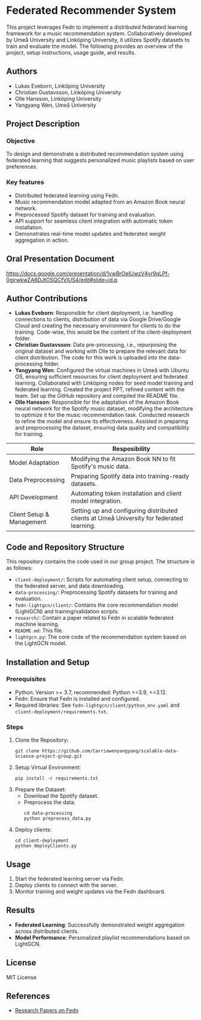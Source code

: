 # Federated Recommender System

This project leverages Fedn to implement a distributed federated learning framework for a music recommendation system. Collaboratively developed by Umeå University and Linköping University, it utilizes Spotify datasets to train and evaluate the model. The following provides an overview of the project, setup instructions, usage guide, and results.

## Authors
+ Lukas Eveborn, Linköping University
+ Christian Gustavsson, Linköping University
+ Olle Hansson, Linköping University
+ Yangyang Wen, Umeå University

## Project Description
### Objective
To design and demonstrate a distributed recommendation system using federated learning that suggests personalized music playlists based on user preferences.

### Key features
+ Distributed federated learning using Fedn.
+ Music recommendation model adapted from an Amazon Book neural network.
+ Preprocessed Spotify dataset for training and evaluation.
+ API support for seamless client integration with automatic token installation.
+ Demonstrates real-time model updates and federated weight aggregation in action. 

## Oral Presentation Document  
https://docs.google.com/presentation/d/1vwBrOeIUwzV4vr9qLPf-0gjrwkwZA6DJtOSQCfVIUS4/edit#slide=id.p

## Author Contributions  
- **Lukas Eveborn**: Responsible for client deployment, i.e. handling connections to clients, distribution of data via Google Drive/Google Cloud and creating the necessary environment for clients to do the training. Code-wise, this would be the content of the client-deployment folder. 
- **Christian Gustavsson**:  Data pre-processing, i.e., repurposing the original dataset and working with Olle to prepare the relevant data for client distribution. The code for this work is uploaded into the data-processing folder.
- **Yangyang Wen**: Configured the virtual machines in Umeå with Ubuntu OS, ensuring sufficient resources <!--(at least 4-core CPU, 8GB RAM)--> for client deployment and federated learning. Collaborated with Linköping nodes for seed model training and federated learning. Created the project PPT, refined content with the team. Set up the GitHub repository and compiled the README file.
- **Olle Hansson**: Responsible for the adaptation of the Amazon Book neural network for the Spotify music dataset, modifying the architecture to optimize it for the music recommendation task. Conducted research to refine the model and ensure its effectiveness. Assisted in preparing and preprocessing the dataset, ensuring data quality and compatibility for training.

| Role                | Resposibility                                              |
| ------------------- | ---------------------------------------------------------- |
| Model Adaptation    | Modifying the Amazon Book NN to fit Spotify's music data.  |
| Data Preprocessing  | Preparing Spotify data into training-ready datasets.       |
| API Development     | Automating token installation and client model integration.|
| Client Setup & Management | Setting up and configuring distributed clients at Umeå University for federated learning.            |

## Code and Repository Structure  
This repository contains the code used in our group project. The structure is as follows:  
- `client-deployment/`: Scripts for automating client setup, connecting to the federated server, and data downloading.
- `data-processing/`: Preprocessing Spotify datasets for training and evaluation.
- `fedn-lightgcn/client/`: Contains the core recommendation model (LightGCN) and training/validation scripts. 
- `research/`: Contain a paper related to Fedn in scalable federated machine learning.
- `README.md`: This file.
- `lightgcn.py`: The core code of the recommendation system based on the LightGCN model.

## Installation and Setup
### Prerequisites
+ Python: Version >= 3.7, recommended: Python >=3.9, <=3.12.
+ Fedn: Ensure that Fedn is installed and configured.
+ Required libraries: See `fedn-lightgcn/client/python_env.yaml` and `client-deployment/requirements.txt`.

### Steps
1. Clone the Repository:
   ```
   git clone https://github.com/Carriewenyangyang/scalable-data-science-project-group.git
   ```
2. Setup Virtual Environment:
   ```
   pip install -r requirements.txt
   ```
3. Prepare the Dataset:
   - Download the Spotify dataset.
   - Preprocess the data:
     ```
     cd data-processing
     python preprocess_data.py
     ```
4. Deploy clients:
   ```
   cd client-deployment
   python deployClients.py
   ```
  
## Usage 
1. Start the federated learning server via Fedn.
2. Deploy clients to connect with the server.
3. Monitor training and weight updates via the Fedn dashboard.

## Results
- **Federated Learning**: Successfully demonstrated weight aggregation across distributed clients.
- **Model Performance**: Personalized playlist recommendations based on LightGCN.

## License  
MIT License 

## References
- [Research Papers on Fedn](https://github.com/Carriewenyangyang/scalable-data-science-project-group/tree/main/research)
